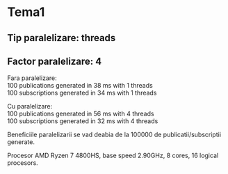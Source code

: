 # Tema1
## Tip paralelizare: threads
## Factor paralelizare: 4
Fara paralelizare:  
100 publications generated in 38 ms with 1 threads  
100 subscriptions generated in 34 ms with 1 threads  

Cu paralelizare:  
100 publications generated in 56 ms with 4 threads  
100 subscriptions generated in 32 ms with 4 threads  

Beneficiile paralelizarii se vad deabia de la 100000 de publicatii/subscriptii generate.  

Procesor AMD Ryzen 7 4800HS, base speed 2.90GHz, 8 cores, 16 logical procesors.  
